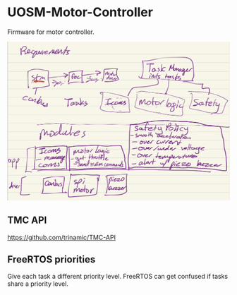 # UOSM-Motor-Controller

Firmware for motor controller.

<img src="Images/requirements.png"/>

## TMC API

https://github.com/trinamic/TMC-API

## FreeRTOS priorities

Give each task a different priority level. FreeRTOS can get confused if tasks share a priority level.
